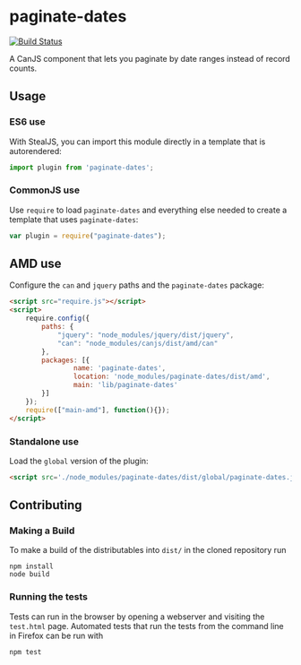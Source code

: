 # paginate-dates

[![Build Status](https://travis-ci.org/icanjs/paginate-dates.png?branch=master)](https://travis-ci.org/icanjs/paginate-dates)

A CanJS component that lets you paginate by date ranges instead of record counts.

## Usage

### ES6 use

With StealJS, you can import this module directly in a template that is autorendered:

```js
import plugin from 'paginate-dates';
```

### CommonJS use

Use `require` to load `paginate-dates` and everything else
needed to create a template that uses `paginate-dates`:

```js
var plugin = require("paginate-dates");
```

## AMD use

Configure the `can` and `jquery` paths and the `paginate-dates` package:

```html
<script src="require.js"></script>
<script>
	require.config({
	    paths: {
	        "jquery": "node_modules/jquery/dist/jquery",
	        "can": "node_modules/canjs/dist/amd/can"
	    },
	    packages: [{
		    	name: 'paginate-dates',
		    	location: 'node_modules/paginate-dates/dist/amd',
		    	main: 'lib/paginate-dates'
	    }]
	});
	require(["main-amd"], function(){});
</script>
```

### Standalone use

Load the `global` version of the plugin:

```html
<script src='./node_modules/paginate-dates/dist/global/paginate-dates.js'></script>
```

## Contributing

### Making a Build

To make a build of the distributables into `dist/` in the cloned repository run

```
npm install
node build
```

### Running the tests

Tests can run in the browser by opening a webserver and visiting the `test.html` page.
Automated tests that run the tests from the command line in Firefox can be run with

```
npm test
```
